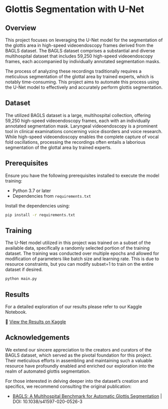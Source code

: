 # Glottis Segmentation with U-Net

## Overview

This project focuses on leveraging the U-Net model for the segmentation of the glottis area in high-speed videoendoscopy frames derived from the BAGLS dataset. The BAGLS dataset comprises a substantial and diverse multihospital dataset that includes 59,250 high-speed videoendoscopy frames, each accompanied by individually annotated segmentation masks.

The process of analyzing these recordings traditionally requires a meticulous segmentation of the glottal area by trained experts, which is notably time-consuming. This project aims to automate this process using the U-Net model to effectively and accurately perform glottis segmentation.

## Dataset

The utilized BAGLS dataset is a large, multihospital collection, offering 59,250 high-speed videoendoscopy frames, each with an individually annotated segmentation mask. Laryngeal videoendoscopy is a prominent tool in clinical examinations concerning voice disorders and voice research. While high-speed videoendoscopy enables the complete capture of vocal fold oscillations, processing the recordings often entails a laborious segmentation of the glottal area by trained experts.

## Prerequisites

Ensure you have the following prerequisites installed to execute the model training:

- Python 3.7 or later
- Dependencies from `requirements.txt`

Install the dependencies using:
```bash
pip install -r requirements.txt
```

## Training

The U-Net model utilized in this project was trained on a subset of the available data, specifically a randomly selected portion of the training dataset. The training was conducted over multiple epochs and allowed for modification of parameters like batch size and learning rate. This is due to resource constraints, but you can modify subset=1 to train on the entire dataset if desired.
```bash
python main.py
```

## Results

For a detailed exploration of our results please refer to our Kaggle Notebook.

📘 [View the Results on Kaggle](https://www.kaggle.com/fouedayedi/u-net-model-for-glottis-segmentation-analysis)

## Acknowledgements

We extend our sincere appreciation to the creators and curators of the BAGLS dataset, which served as the pivotal foundation for this project. Their meticulous efforts in assembling and maintaining such a valuable resource have profoundly enabled and enriched our exploration into the realm of automated glottis segmentation.

For those interested in delving deeper into the dataset’s creation and specifics, we recommend consulting the original publication:
- [BAGLS: A Multihospital Benchmark for Automatic Glottis Segmentation](https://doi.org/10.1038/s41597-020-0526-3) | DOI: 10.1038/s41597-020-0526-3


